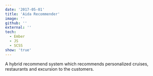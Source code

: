 ```yaml
---
date: '2017-05-01'
title: 'Aida Recommender'
image: ''
github: ''
external: ''
tech:
  - Ember
  - JS
  - SCSS
show: 'true'
---
```


A hybrid recommend system which recommends personalized cruises, restaurants and excursion to the customers.
